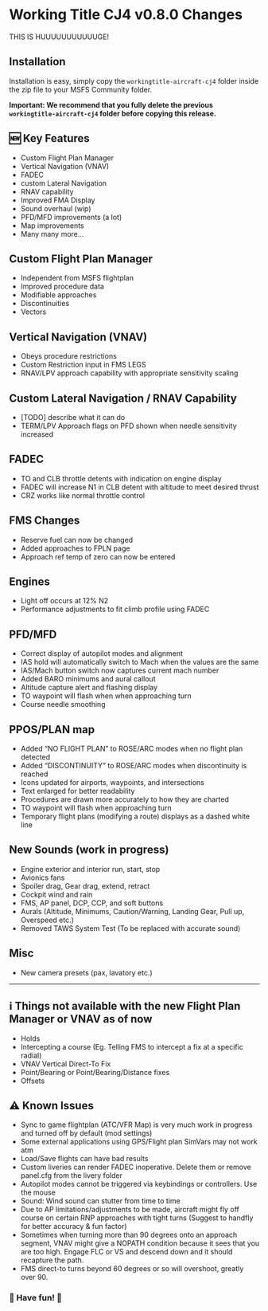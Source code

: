 # Working Title CJ4 v0.8.0 Changes

THIS IS HUUUUUUUUUUUGE!

## Installation
Installation is easy, simply copy the `workingtitle-aircraft-cj4` folder inside the zip file to your MSFS Community folder. 

**Important: We recommend that you fully delete the previous `workingtitle-aircraft-cj4` folder before copying this release.**

## 🆕 Key Features
* Custom Flight Plan Manager
* Vertical Navigation (VNAV)
* FADEC
* custom Lateral Navigation
* RNAV capability
* Improved FMA Display
* Sound overhaul (wip)
* PFD/MFD improvements (a lot)
* Map improvements
* Many many more...

## Custom Flight Plan Manager
* Independent from MSFS flightplan
* Improved procedure data
* Modifiable approaches
* Discontinuities
* Vectors

## Vertical Navigation (VNAV)
* Obeys procedure restrictions
* Custom Restriction input in FMS LEGS
* RNAV/LPV approach capability with appropriate sensitivity scaling

## Custom Lateral Navigation / RNAV Capability
* [TODO] describe what it can do
* TERM/LPV Approach flags on PFD shown when needle sensitivity increased

## FADEC
* TO and CLB throttle detents with indication on engine display
* FADEC will increase N1 in CLB detent with altitude to meet desired thrust
* CRZ works like normal throttle control

## FMS Changes
* Reserve fuel can now be changed
* Added approaches to FPLN page
* Approach ref temp of zero can now be entered

## Engines
* Light off occurs at 12% N2
* Performance adjustments to fit climb profile using FADEC

## PFD/MFD
* Correct display of autopilot modes and alignment 
* IAS hold will automatically switch to Mach when the values are the same
* IAS/Mach button switch now captures current mach number
* Added BARO minimums and aural callout
* Altitude capture alert and flashing display
* TO waypoint will flash when when approaching turn
* Course needle smoothing

## PPOS/PLAN map
* Added “NO FLIGHT PLAN” to ROSE/ARC modes when no flight plan detected
* Added “DISCONTINUITY” to ROSE/ARC modes when discontinuity is reached
* Icons updated for airports, waypoints, and intersections
* Text enlarged for better readability
* Procedures are drawn more accurately to how they are charted
* TO waypoint will flash when approaching turn
* Temporary flight plans (modifying a route) displays as a dashed white line

## New Sounds (work in progress)
* Engine exterior and interior run, start, stop
* Avionics fans
* Spoiler drag, Gear drag, extend, retract
* Cockpit wind and rain
* FMS, AP panel, DCP, CCP, and soft buttons
* Aurals (Altitude, Minimums, Caution/Warning, Landing Gear, Pull up, Overspeed etc.)
* Removed TAWS System Test (To be replaced with accurate sound)

## Misc
* New camera presets (pax, lavatory etc.)

---
## ℹ️ Things not available with the new Flight Plan Manager or VNAV as of now
* Holds
* Intercepting a course (Eg. Telling FMS to intercept a fix at a specific radial)
* VNAV Vertical Direct-To Fix
* Point/Bearing or Point/Bearing/Distance fixes
* Offsets

## ⚠️ Known Issues
* Sync to game flightplan (ATC/VFR Map) is very much work in progress and turned off by default (mod settings)
* Some external applications using GPS/Flight plan SimVars may not work atm
* Load/Save flights can have bad results
* Custom liveries can render FADEC inoperative. Delete them or remove panel.cfg from the livery folder
* Autopilot modes cannot be triggered via keybindings or controllers. Use the mouse
* Sound: Wind sound can stutter from time to time
* Due to AP limitations/adjustments to be made, aircraft might fly off course on certain RNP approaches with tight turns (Suggest to handfly for better accuracy & fun factor)
* Sometimes when turning more than 90 degrees onto an approach segment, VNAV might give a NOPATH condition because it sees that you are too high.  Engage FLC or VS and descend down and it should recapture the path.
* FMS direct-to turns beyond 60 degrees or so will overshoot, greatly over 90.


### 🎅 Have fun! 🎅
